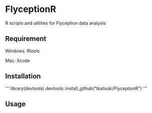 # FlyceptionR
R scripts and utilities for Flyception data analysis

## Requirement
Windows: Rtools

Mac: Xcode

## Installation

'''
library(devtools)
devtools::install_github("tkatsuki/FlyceptionR")
'''

## Usage
